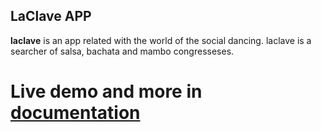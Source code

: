 
## LaClave APP

**laclave** is an app related with the world of the social dancing. laclave is a searcher of salsa, bachata and mambo congresseses.

# Live demo and more in [documentation](laclave-doc/)